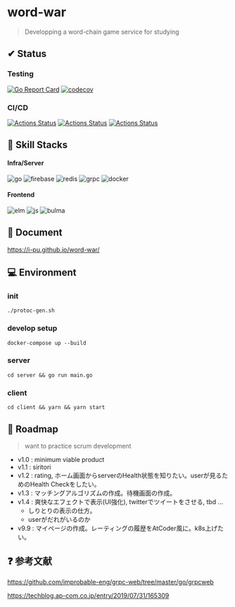 # word-war
> Developping a word-chain game service for studying

## ✔ Status
### Testing
[![Go Report Card](https://goreportcard.com/badge/github.com/i-pu/word-war)](https://goreportcard.com/report/github.com/i-pu/word-war)
[![codecov](https://codecov.io/gh/i-pu/word-war/branch/develop%2F1.0/graph/badge.svg)](https://codecov.io/gh/i-pu/word-war)
### CI/CD
[![Actions Status](https://github.com/i-pu/word-war/workflows/Client%20Firebase%20Hosting/badge.svg)](https://github.com/i-pu/word-war/actions)
[![Actions Status](https://github.com/i-pu/word-war/workflows/Server%20Docker%20Build/badge.svg)](https://github.com/i-pu/word-war/actions)
[![Actions Status](https://github.com/i-pu/word-war/workflows/Server%20Test/badge.svg)](https://github.com/i-pu/word-war/actions)

## 💪 Skill Stacks
#### Infra/Server
![go](https://img.shields.io/badge/-Go-76E1FE.svg?logo=go&style=flat-square)
![firebase](https://img.shields.io/badge/-Firebase-000000.svg?logo=firebase&style=flat-square)
![redis](https://img.shields.io/badge/-Redis-D82C20.svg?logo=redis&style=flat-square)
![grpc](https://img.shields.io/badge/-gRPC-47848F.svg?logo=&style=flat-square)
![docker](https://img.shields.io/badge/-Docker-48bcfa.svg?logo=docker&style=flat-square)
#### Frontend
![elm](https://img.shields.io/badge/-Elm-3DBB3D.svg?logo=&style=flat-square)
![js](https://img.shields.io/badge/-Javascript-FAEB7F.svg?logo=javascript&style=flat-square)
![bulma](https://img.shields.io/badge/-Bulma-FCEA0.svg?logo=&style=flat-square)

## 📖 Document
<https://i-pu.github.io/word-war/>

## 💻 Environment
### init
```
./protoc-gen.sh
```

### develop setup
```
docker-compose up --build
```

### server
```
cd server && go run main.go
```

### client
```
cd client && yarn && yarn start
```

## 🚧 Roadmap
> want to practice scrum development

- v1.0 : minimum viable product
- v1.1 : siritori
- v1.2 : rating, ホーム画面からserverのHealth状態を知りたい。userが見るためのHealth Checkをしたい。
- v1.3 : マッチングアルゴリズムの作成。待機画面の作成。
- v1.4 : 爽快なエフェクトで表示(UI強化), twitterでツイートをさせる, tbd ...
  - しりとりの表示の仕方。
  - userがだれがいるのか
- v9.9 : マイページの作成。レーティングの履歴をAtCoder風に。k8s上げたい。

## ❓ 参考文献
<https://github.com/improbable-eng/grpc-web/tree/master/go/grpcweb>

<https://techblog.ap-com.co.jp/entry/2019/07/31/165309>
